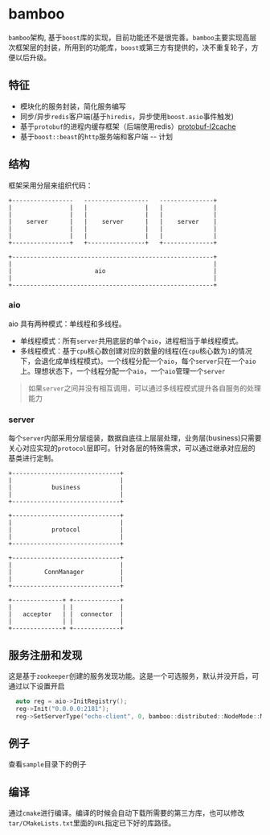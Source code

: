# bamboo

`bamboo`架构, 基于`boost`库的实现，目前功能还不是很完善。`bamboo`主要实现高层次框架层的封装，所用到的功能库，`boost`或第三方有提供的，决不重复轮子，方便以后升级。

## 特征

* 模块化的服务封装，简化服务编写
* 同步/异步`redis`客户端(基于`hiredis`，异步使用`boost.asio`事件触发)
* 基于`protobuf`的进程内缓存框架（后端使用redis）[protobuf-l2cache](https://github.com/as-xjc/protobuf-l2cache)
* 基于`boost::beast`的`http`服务端和客户端 -- 计划

## 结构

框架采用分层来组织代码：
```
+-----------------   ------------------   ---------------+
|                |   |                |   |              |
|                |   |                |   |              |
|    server      |   |    server      |   |    server    |
|                |   |                |   |              |
|                |   |                |   |              |
+----------------+   +----------------+   +--------------+

+--------------------------------------------------------+
|                                                        |
|                       aio                              |
|                                                        |
+--------------------------------------------------------+

```

### aio

aio 具有两种模式：单线程和多线程。

* 单线程模式：所有`server`共用底层的单个`aio`，进程相当于单线程模式。
* 多线程模式：基于`cpu`核心数创建对应的数量的线程(在`cpu`核心数为`1`的情况下，会退化成单线程模式)。一个线程分配一个`aio`，每个`server`只在一个`aio`上。理想状态下，一个线程分配一个`aio`，一个`aio`管理一个`server`

> 如果`server`之间并没有相互调用，可以通过多线程模式提升各自服务的处理能力

### server

每个`server`内部采用分层组装，数据自底往上层层处理，业务层(business)只需要关心对应实现的`protocol`层即可。针对各层的特殊需求，可以通过继承对应层的基类进行定制。

```
+------------------------------+
|                              |
|           business           |
|                              |
+------------------------------+

+------------------------------+
|                              |
|           protocol           |
|                              |
+------------------------------+

+------------------------------+
|                              |
|         ConnManager          |
|                              |
+------------------------------+

+--------------+ +-------------+
|              | |             |
|   acceptor   | |  connector  |
|              | |             |
+--------------+ +-------------+
```

## 服务注册和发现

这是基于`zookeeper`创建的服务发现功能。这是一个可选服务，默认并没开启，可通过以下设置开启
```c++
  auto reg = aio->InitRegistry();
  reg->Init("0.0.0.0:2181");
  reg->SetServerType("echo-client", 0, bamboo::distributed::NodeMode::MASTER_MASTER);
```

## 例子

查看`sample`目录下的例子

## 编译

通过`cmake`进行编译。编译的时候会自动下载所需要的第三方库，也可以修改`tar/CMakeLists.txt`里面的`URL`指定已下好的库路径。
